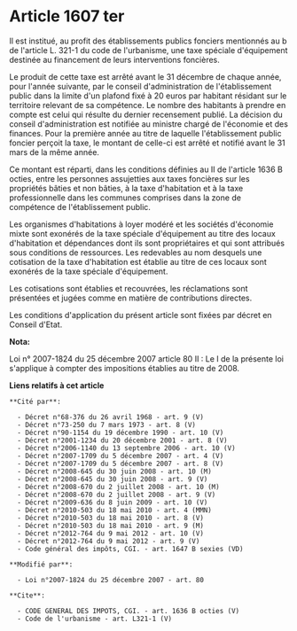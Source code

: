 # Article 1607 ter

Il est institué, au profit des établissements publics fonciers mentionnés au b de l'article L. 321-1 du code de l'urbanisme,
une taxe spéciale d'équipement destinée au financement de leurs interventions foncières. 

Le produit de cette taxe est arrêté avant le 31 décembre de chaque année, pour l'année suivante, par le conseil
d'administration de l'établissement public dans la limite d'un plafond fixé à 20 euros par habitant résidant sur le
territoire relevant de sa compétence. Le nombre des habitants à prendre en compte est celui qui résulte du dernier
recensement publié. La décision du conseil d'administration est notifiée au ministre chargé de l'économie et des finances.
Pour la première année au titre de laquelle l'établissement public foncier perçoit la taxe, le montant de celle-ci est arrêté
et notifié avant le 31 mars de la même année. 

Ce montant est réparti, dans les conditions définies au II de l'article 1636 B octies, entre les personnes assujetties aux
taxes foncières sur les propriétés bâties et non bâties, à la taxe d'habitation et à la taxe professionnelle dans les
communes comprises dans la zone de compétence de l'établissement public. 

Les organismes d'habitations à loyer modéré et les sociétés d'économie mixte sont exonérés de la taxe spéciale d'équipement
au titre des locaux d'habitation et dépendances dont ils sont propriétaires et qui sont attribués sous conditions de
ressources. Les redevables au nom desquels une cotisation de la taxe d'habitation est établie au titre de ces locaux sont
exonérés de la taxe spéciale d'équipement. 

Les cotisations sont établies et recouvrées, les réclamations sont présentées et jugées comme en matière de contributions
directes. 

Les conditions d'application du présent article sont fixées par décret en Conseil d'Etat.

**Nota:**

Loi n° 2007-1824 du 25 décembre 2007 article 80 II : Le I de la présente loi s'applique à compter des impositions établies au
titre de 2008.

**Liens relatifs à cet article**

	**Cité par**:

	  - Décret n°68-376 du 26 avril 1968 - art. 9 (V)
	  - Décret n°73-250 du 7 mars 1973 - art. 8 (V)
	  - Décret n°90-1154 du 19 décembre 1990 - art. 10 (V)
	  - Décret n°2001-1234 du 20 décembre 2001 - art. 8 (V)
	  - Décret n°2006-1140 du 13 septembre 2006 - art. 10 (V)
	  - Décret n°2007-1709 du 5 décembre 2007 - art. 4 (V)
	  - Décret n°2007-1709 du 5 décembre 2007 - art. 8 (V)
	  - Décret n°2008-645 du 30 juin 2008 - art. 10 (M)
	  - Décret n°2008-645 du 30 juin 2008 - art. 9 (V)
	  - Décret n°2008-670 du 2 juillet 2008 - art. 10 (M)
	  - Décret n°2008-670 du 2 juillet 2008 - art. 9 (V)
	  - Décret n°2009-636 du 8 juin 2009 - art. 10 (V)
	  - Décret n°2010-503 du 18 mai 2010 - art. 4 (MMN)
	  - Décret n°2010-503 du 18 mai 2010 - art. 8 (V)
	  - Décret n°2010-503 du 18 mai 2010 - art. 9 (M)
	  - Décret n°2012-764 du 9 mai 2012 - art. 10 (V)
	  - Décret n°2012-764 du 9 mai 2012 - art. 9 (V)
	  - Code général des impôts, CGI. - art. 1647 B sexies (VD)

	**Modifié par**:

	  - Loi n°2007-1824 du 25 décembre 2007 - art. 80

	**Cite**:

	  - CODE GENERAL DES IMPOTS, CGI. - art. 1636 B octies (V)
	  - Code de l'urbanisme - art. L321-1 (V)
